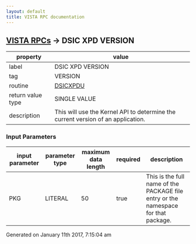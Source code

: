 ```yaml
---
layout: default
title: VISTA RPC documentation
---
```




## [VISTA RPCs](TableOfContent.md) &#8594; DSIC XPD VERSION 

 property | value 
--- | --- 
 label | DSIC XPD VERSION
 tag | VERSION
 routine | [DSICXPDU](http://code.osehra.org/dox/Routine_DSICXPDU_source.html)
 return value type | SINGLE VALUE
 description | This will use the Kernel API to determine the current version of an application.

### Input Parameters

| input parameter | parameter type | maximum data length | required | description | 
| --- | --- | --- | --- | --- | 
| PKG | LITERAL | 50 | true | This is the full name of the PACKAGE file entry or the namespace for that package. | 




 Generated on January 11th 2017, 7:15:04 am